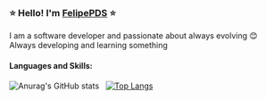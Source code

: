 ### :star: Hello! I'm <a href="https://felipepds.github.io/">FelipePDS</a> :star:

I am a software developer and passionate about always evolving :blush: <br>
Always developing and learning something

#### Languages and Skills:

![Anurag's GitHub stats](https://github-readme-stats.vercel.app/api?username=felipepds&show_icons=true&theme=dracula&icon_color=f1e05a) &nbsp;
[![Top Langs](https://github-readme-stats.vercel.app/api/top-langs/?username=felipepds&layout=compact&theme=dracula)](https://github.com/felipepds/github-readme-stats)

<!--
**FelipePDS/FelipePDS** is a ✨ _special_ ✨ repository because its `README.md` (this file) appears on your GitHub profile.

Here are some ideas to get you started:

- 🔭 I’m currently working on ...
- 🌱 I’m currently learning ...
- 👯 I’m looking to collaborate on ...
- 🤔 I’m looking for help with ...
- 💬 Ask me about ...
- 📫 How to reach me: ...
- 😄 Pronouns: ...
- ⚡ Fun fact: ...
-->
